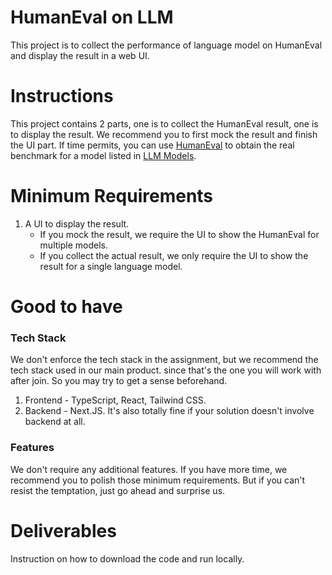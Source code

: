 # HumanEval on LLM

This project is to collect the performance of language model on HumanEval and display the result in a web UI.

# Instructions

This project contains 2 parts, one is to collect the HumanEval result, one is to display the result. We recommend you to first mock the result and finish the UI part.
If time permits, you can use [HumanEval](https://github.com/openai/human-eval) to obtain the real benchmark for a model listed in [LLM Models](https://github.com/wsxiaoys/awesome-ai-coding#llm-models).

# Minimum Requirements

1. A UI to display the result.
   - If you mock the result, we require the UI to show the HumanEval for multiple models.
   - If you collect the actual result, we only require the UI to show the result for a single language model.

# Good to have

### Tech Stack

We don't enforce the tech stack in the assignment, but we recommend the tech stack used in our main product. since that's the one you will work with after join. So you may try to get a sense beforehand.

1. Frontend - TypeScript, React, Tailwind CSS.
2. Backend - Next.JS. It's also totally fine if your solution doesn't involve backend at all.

### Features

We don't require any additional features. If you have more time, we recommend you to polish those minimum requirements. But if you can't resist the temptation, just go ahead and surprise us.

# Deliverables

Instruction on how to download the code and run locally.
